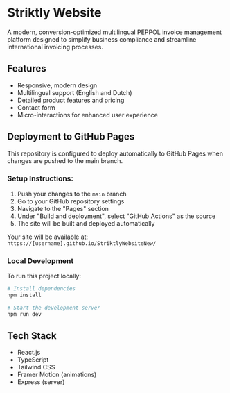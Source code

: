# Striktly Website

A modern, conversion-optimized multilingual PEPPOL invoice management platform designed to simplify business compliance and streamline international invoicing processes.

## Features

- Responsive, modern design
- Multilingual support (English and Dutch)
- Detailed product features and pricing
- Contact form
- Micro-interactions for enhanced user experience

## Deployment to GitHub Pages

This repository is configured to deploy automatically to GitHub Pages when changes are pushed to the main branch.

### Setup Instructions:

1. Push your changes to the `main` branch
2. Go to your GitHub repository settings
3. Navigate to the "Pages" section
4. Under "Build and deployment", select "GitHub Actions" as the source
5. The site will be built and deployed automatically

Your site will be available at: `https://[username].github.io/StriktlyWebsiteNew/`

### Local Development

To run this project locally:

```bash
# Install dependencies
npm install

# Start the development server
npm run dev
```

## Tech Stack

- React.js
- TypeScript
- Tailwind CSS
- Framer Motion (animations)
- Express (server)